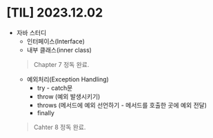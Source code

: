 # [TIL] 2023.12.02

* 자바 스터디
  * 인터페이스(Interface)
  * 내부 클래스(inner class)
  > Chapter 7 정독 완료.
  * 예외처리(Exception Handling)
    * try - catch문
    * throw (예외 발생시키기)
    * throws (메서드에 예외 선언하기 - 메서드를 호출한 곳에 예외 전달) 
    * finally
  > Cahter 8 정독 완료.
